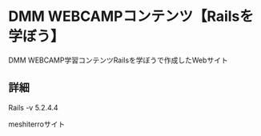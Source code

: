 # DMM WEBCAMPコンテンツ【Railsを学ぼう】
DMM WEBCAMP学習コンテンツRailsを学ぼうで作成したWebサイト

## 詳細
Rails -v 5.2.4.4

meshiterroサイト
